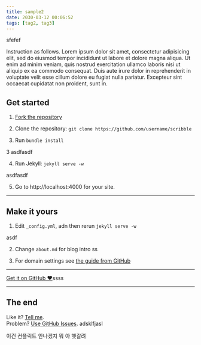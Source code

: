 ```yaml
---
title: sample2
date: 2030-03-12 00:06:52
tags: [tag2, tag3]
---
```


sfefef

Instruction as follows. Lorem ipsum dolor sit amet, consectetur adipisicing elit, sed do eiusmod tempor incididunt ut labore et dolore magna aliqua. Ut enim ad minim veniam, quis nostrud exercitation ullamco laboris nisi ut aliquip ex ea commodo consequat. Duis aute irure dolor in reprehenderit in voluptate velit esse cillum dolore eu fugiat nulla pariatur. Excepteur sint occaecat cupidatat non proident, sunt in.

## Get started

1. [Fork the repository](https://github.com/muan/scribble/fork)

2. Clone the repository: `git clone https://github.com/username/scribble`

3. Run `bundle install`

3 asdfasdf 

4. Run Jekyll: `jekyll serve -w`

asdfasdf 

5. Go to http://localhost:4000 for your site.

---

## Make it yours

1. Edit `_config.yml`, adn then rerun `jekyll serve -w`

asdf

2. Change `about.md` for blog intro ss

3. For domain settings see [the guide from GitHub](https://help.github.com/articles/setting-up-a-custom-domain-with-pages)

---

<a href="https://github.com/muan/scribble" class="pa3 tc ba br2 db">Get it on GitHub &hearts;</a>ssss

---

## The end

Like it? [Tell me](http://twitter.com/muanchiou).<br/>
Problem? [Use GitHub Issues](https://github.com/muan/scribble).
adsklfjasl

이건 컨플릭트 안나겠지 뭐 아 햇갈려

